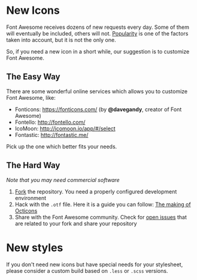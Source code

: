# New Icons

Font Awesome receives dozens of new requests every day. Some of them will eventually be included, others will not. [Popularity](https://github.com/FortAwesome/Font-Awesome/issues?q=is%3Aopen+is%3Aissue+label%3A%22new+icon%22+sort%3Acomments-desc) is one of the factors taken into account, but it is not the only one.

So, if you need a new icon in a short while, our suggestion is to customize Font Awesome.

## The Easy Way

There are some wonderful online services which allows you to customize Font Awesome, like:

- Fonticons: https://fonticons.com/ (by **@davegandy**, creator of Font Awesome)
- Fontello: http://fontello.com/
- IcoMoon: http://icomoon.io/app/#/select
- Fontastic: http://fontastic.me/

Pick up the one which better fits your needs.

## The Hard Way

*Note that you may need commercial software*

1. [Fork](https://github.com/FortAwesome/Font-Awesome/fork) the repository. You need a properly configured development environment
2. Hack with the `.otf` file. Here it is a guide you can follow: [The making of Octicons](https://github.com/blog/1135-the-making-of-octicons)
3. Share with the Font Awesome community. Check for [open issues](https://github.com/FortAwesome/Font-Awesome/issues) that are related to your fork and share your repository

# New styles

If you don't need new icons but have special needs for your stylesheet, please consider a custom build based on `.less` or `.scss` versions.